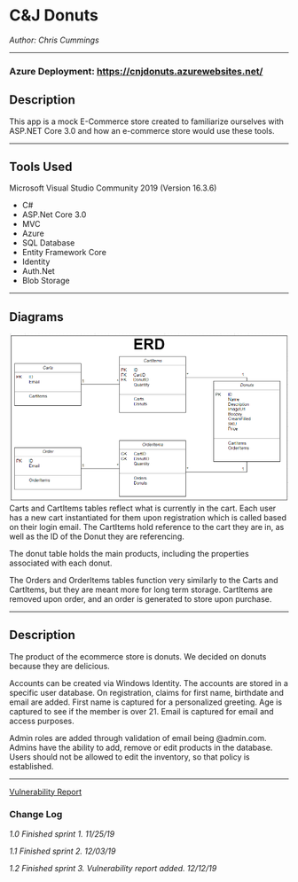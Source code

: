 # C&J Donuts

*Author: Chris Cummings*

----

### Azure Deployment: https://cnjdonuts.azurewebsites.net/

## Description
This app is a mock E-Commerce store created to familiarize ourselves with
ASP.NET Core 3.0 and how an e-commerce store would use these tools.


---

## Tools Used
Microsoft Visual Studio Community 2019 (Version 16.3.6)

- C#
- ASP.Net Core 3.0
- MVC
- Azure
- SQL Database
- Entity Framework Core
- Identity
- Auth.Net
- Blob Storage

---

## Diagrams

![Entity Relational Diagram](assets/diagrams/ERD.png)
Carts and CartItems tables reflect what is currently in the cart. Each user has a new cart instantiated for them
upon registration which is called based on their login email.  The CartItems hold reference to the cart they are in,
as well as the ID of the Donut they are referencing.

The donut table holds the main products, including the properties associated with each donut.

The Orders and OrderItems tables function very similarly to the Carts and CartItems, but they are meant more for
long term storage. CartItems are removed upon order, and an order is generated to store upon purchase.

---


## Description

The product of the ecommerce store is donuts. We decided on donuts because they are delicious.

Accounts can be created via Windows Identity. The accounts are stored in
a specific user database. On registration, claims for first name, birthdate
and email are added. First name is captured for a personalized greeting. Age is captured to see if the member is over 21.
Email is captured for email and access purposes.

Admin roles are added through validation of email being @admin.com. Admins have the ability to add, remove or edit
products in the database. Users should not be allowed to edit the inventory, so that policy is established. 


---

[Vulnerability Report](https://github.com/cdcummings10/CnJDonuts/blob/master/vulnerability-report.md)

### Change Log 

*1.0 Finished sprint 1. 11/25/19*

*1.1 Finished sprint 2. 12/03/19*

*1.2 Finished sprint 3. Vulnerability report added. 12/12/19*

